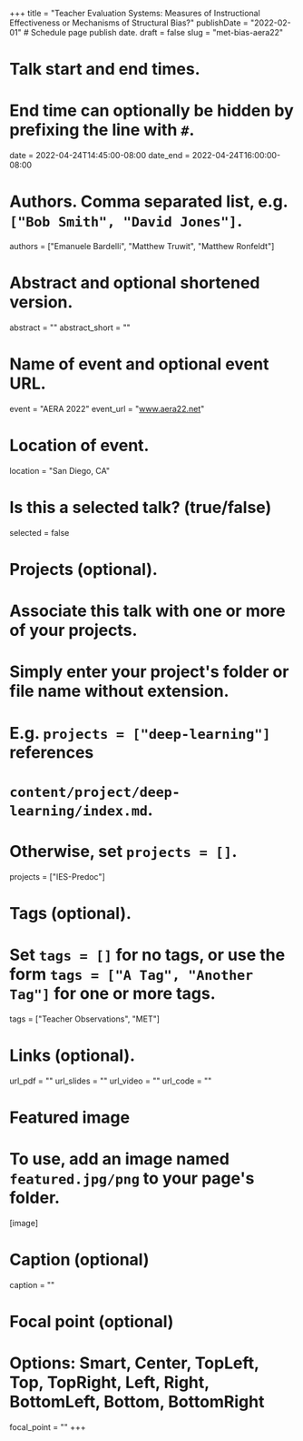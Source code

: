 +++
title = "Teacher Evaluation Systems: Measures of Instructional Effectiveness or Mechanisms of Structural Bias?"
publishDate = "2022-02-01"  # Schedule page publish date.
draft = false
slug = "met-bias-aera22"

# Talk start and end times.
#   End time can optionally be hidden by prefixing the line with `#`.
date = 2022-04-24T14:45:00-08:00
date_end = 2022-04-24T16:00:00-08:00

# Authors. Comma separated list, e.g. `["Bob Smith", "David Jones"]`.
authors = ["Emanuele Bardelli", "Matthew Truwit", "Matthew Ronfeldt"]

# Abstract and optional shortened version.
abstract = ""
abstract_short = ""

# Name of event and optional event URL.
event = "AERA 2022"
event_url = "www.aera22.net"

# Location of event.
location = "San Diego, CA"

# Is this a selected talk? (true/false)
selected = false

# Projects (optional).
#   Associate this talk with one or more of your projects.
#   Simply enter your project's folder or file name without extension.
#   E.g. `projects = ["deep-learning"]` references
#   `content/project/deep-learning/index.md`.
#   Otherwise, set `projects = []`.
projects = ["IES-Predoc"]

# Tags (optional).
#   Set `tags = []` for no tags, or use the form `tags = ["A Tag", "Another Tag"]` for one or more tags.
tags = ["Teacher Observations", "MET"]

# Links (optional).
url_pdf = ""
url_slides = ""
url_video = ""
url_code = ""

# Featured image
# To use, add an image named `featured.jpg/png` to your page's folder.
[image]
  # Caption (optional)
  caption = ""

  # Focal point (optional)
  # Options: Smart, Center, TopLeft, Top, TopRight, Left, Right, BottomLeft, Bottom, BottomRight
  focal_point = ""
+++
